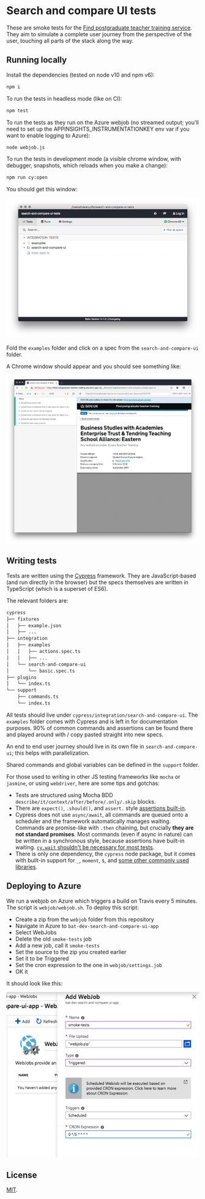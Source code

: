 # Search and compare UI tests

These are smoke tests for the [Find postgraduate teacher training service](https://find-postgraduate-teacher-training.education.gov.uk). They aim to simulate a complete user journey from the perspective of the user, touching all parts of the stack along the way.

## Running locally

Install the dependencies (tested on node v10 and npm v6):

```bash
npm i
```

To run the tests in headless mode (like on CI):

```bash
npm test
```

To run the tests as they run on the Azure webjob (no streamed output; you'll need to set up the APPINSIGHTS_INSTRUMENTATIONKEY env var if you want to enable logging to Azure):

```bash
node webjob.js
```

To run the tests in development mode (a visible chrome window, with debugger, snapshots, which reloads when you make a change):

```bash
npm run cy:open
```

You should get this window:

![Cypress Open window](docs/cy_open.png)

Fold the `examples` folder and click on a spec from the `search-and-compare-ui` folder.

A Chrome window should appear and you should see something like:

![Cypress Chrome window](docs/cy_chrome.png)

## Writing tests

Tests are written using the [Cypress](https://www.cypress.io) framework. They are JavaScript-based (and run directly in the browser) but the specs themselves are written in TypeScript (which is a superset of ES6).

The relevant folders are:

```bash
cypress
├── fixtures
│   ├── example.json
│   ├── ...
├── integration
│   ├── examples
│   │   ├── actions.spec.ts
│   │   ├── ...
│   └── search-and-compare-ui
│       └── basic.spec.ts
├── plugins
│   └── index.ts
└── support
    ├── commands.ts
    └── index.ts
```

All tests should live under `cypress/integration/search-and-compare-ui`. The `examples` folder comes with Cypress and is left in for documentation purposes. 90% of common commands and assertions can be found there and played around with / copy pasted straight into new specs.

An end to end user journey should live in its own file in `search-and-compare-ui`; this helps with parallelization.

Shared commands and global variables can be defined in the `support` folder.

For those used to writing in other JS testing frameworks like `mocha` or `jasmine`, or using `webdriver`, here are some tips and gotchas:

- Tests are structured using Mocha BDD `describe/it/context/after/before/.only/.skip` blocks.
- There are `expect()`, `.should()`, and `assert.` style [assertions built-in](https://docs.cypress.io/guides/references/assertions.html).
- Cypress does not use `async/await`, all commands are queued onto a scheduler and the framework automatically manages waiting. Commands are promise-like with `.then` chaining, but crucially **they are not standard promises**. Most commands (even if async in nature) can be written in a synchronous style, because assertions have built-in waiting. [`cy.wait` shouldn't be necessary for most tests](https://docs.cypress.io/guides/references/best-practices.html#Unnecessary-Waiting).
- There is only one dependency, the `cypress` node package, but it comes with built-in support for `_`, `moment`, `$`, and [some other commonly used libraries](https://docs.cypress.io/guides/references/bundled-tools.html#Other-Library-Utilities).

## Deploying to Azure

We run a webjob on Azure which triggers a build on Travis every 5 minutes. The script is `webjob/webjob.sh`. To deploy this script:

- Create a zip from the `webjob` folder from this repository
- Navigate in Azure to `bat-dev-search-and-compare-ui-app`
- Select WebJobs
- Delete the old `smoke-tests` job
- Add a new job, call it `smoke-tests`
- Set the source to the zip you created earlier
- Set it to be Triggered
- Set the cron expression to the one in `webjob/settings.job`
- OK it

It should look like this:

![Deploying the webjob to Azure](docs/deploy_webjob.png)

## License

[MIT](LICENCE).
